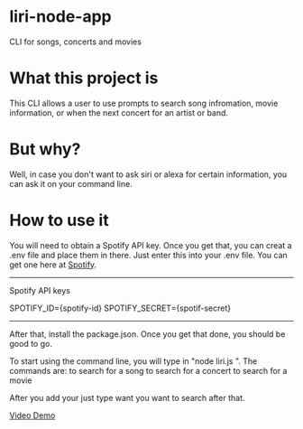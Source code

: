# liri-node-app
CLI for songs, concerts and movies

# What this project is
This CLI allows a user to use prompts to search song infromation, movie information, or when the next concert for an artist or band.

# But why?
Well, in case you don't want to ask siri or alexa for certain information, you can ask it on your command line.

# How to use it
You will need to obtain a Spotify API key.  Once you get that, you can creat a .env file and place them in there.
Just enter this into your .env file.  You can get one here at [Spotify](https://developer.spotify.com/dashboard/). 

----------------------------------------------
Spotify API keys

SPOTIFY_ID={spotify-id}
SPOTIFY_SECRET={spotif-secret}

-----------------------------------------------

After that, install the package.json.  Once you get that done, you should be good to go.

To start using the command line, you will type in "node liri.js <command-prompt> <item-you-want-searched>".
The commands are:
<spotify-this-song> to search for a song
<concert-this> to search for a concert
<movie-this> to search for a movie

After you add your <command-prompt> just type want you want to search after that.

[Video Demo](https://drive.google.com/file/d/15cbjqRGLIQbDGcRMLWCMuL6gATHnd_Bw/view)